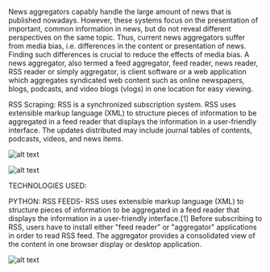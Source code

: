 News aggregators capably handle the large amount of news that is published nowadays. However, these systems focus on the presentation of important, common information in news, but do not reveal different perspectives on the same topic. Thus, current news aggregators suffer from media bias, i.e. differences in the content or presentation of news.
Finding such differences is crucial to reduce the effects of media bias. A news aggregator, also termed a feed aggregator, feed reader, news reader, RSS reader or simply aggregator, is client software or a web application which aggregates syndicated web content such as online newspapers, blogs, podcasts, and video blogs (vlogs) in one location for easy viewing. 

RSS Scraping:
RSS is a synchronized subscription system. RSS uses extensible markup language (XML) to structure pieces of information to be aggregated in a feed reader that displays the information in a user-friendly interface. The updates distributed may include journal tables of contents, podcasts, videos, and news items.

![alt text][logo]

[logo]: https://searchengineland.com/figz/wp-content/seloads/2014/08/online-mobile-news-ss-800.jpg

![alt text][logo1]

[logo1]: https://alltechasia.com/wp-content/uploads/2018/05/12.jpg

TECHNOLOGIES USED:

PYTHON: RSS FEEDS- RSS uses extensible markup language (XML) to structure pieces of information to be aggregated in a feed reader that displays the information in a user-friendly interface.[1] Before subscribing to RSS, users have to install either "feed reader" or "aggregator" applications in order to read RSS feed. The aggregator provides a consolidated view of the content in one browser display or desktop application.

![alt text][logo2]

[logo2]: https://i.ytimg.com/vi/2JGU9S2gCMg/hqdefault.jpg

